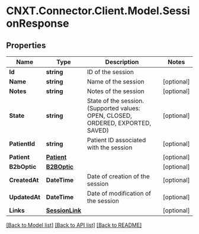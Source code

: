 
# CNXT.Connector.Client.Model.SessionResponse

## Properties

Name | Type | Description | Notes
------------ | ------------- | ------------- | -------------
**Id** | **string** | ID of the session | 
**Name** | **string** | Name of the session | [optional] 
**Notes** | **string** | Notes of the session | [optional] 
**State** | **string** | State of the session. (Supported values: OPEN, CLOSED, ORDERED, EXPORTED, SAVED) | [optional] 
**PatientId** | **string** | Patient ID associated with the session | [optional] 
**Patient** | [**Patient**](Patient.md) |  | [optional] 
**B2bOptic** | [**B2BOptic**](B2BOptic.md) |  | [optional] 
**CreatedAt** | **DateTime** | Date of creation of the session | [optional] 
**UpdatedAt** | **DateTime** | Date of modification of the session | [optional] 
**Links** | [**SessionLink**](SessionLink.md) |  | [optional] 

[[Back to Model list]](../README.md#documentation-for-models)
[[Back to API list]](../README.md#documentation-for-api-endpoints)
[[Back to README]](../README.md)


